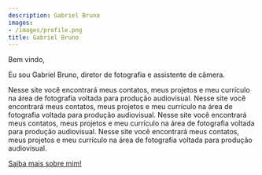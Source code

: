 ```yaml
---
description: Gabriel Bruno
images:
- /images/profile.png
title: Gabriel Bruno
---
```


Bem vindo,

Eu sou Gabriel Bruno, diretor de fotografia e assistente de câmera.

Nesse site você encontrará meus contatos, meus projetos e meu currículo na área de fotografia voltada para produção audiovisual. Nesse site você encontrará meus contatos, meus projetos e meu currículo na área de fotografia voltada para produção audiovisual. Nesse site você encontrará meus contatos, meus projetos e meu currículo na área de fotografia voltada para produção audiovisual. Nesse site você encontrará meus contatos, meus projetos e meu currículo na área de fotografia voltada para produção audiovisual.

[Saiba mais sobre mim!](/sobre "Saiba mais sobre mim")